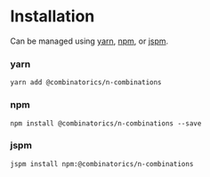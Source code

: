 # Installation

Can be managed using
[yarn](https://yarnpkg.com/en/docs),
[npm](https://docs.npmjs.com),
or [jspm](https://jspm.org/docs).


### yarn
```terminal
yarn add @combinatorics/n-combinations
```

### npm
```terminal
npm install @combinatorics/n-combinations --save
```

### jspm
```terminal
jspm install npm:@combinatorics/n-combinations
```

